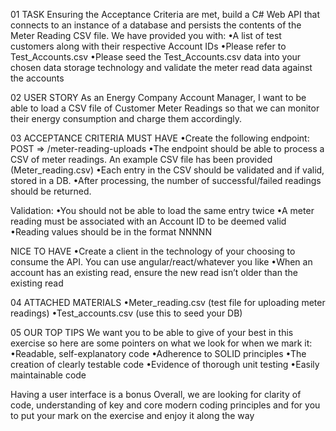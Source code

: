 01 TASK
Ensuring the Acceptance Criteria are met, build a C# Web API that connects to an instance of a database and persists the contents of the Meter Reading CSV file.
We have provided you with:
•A list of test customers along with their respective Account IDs
•Please refer to Test_Accounts.csv
•Please seed the Test_Accounts.csv data into your chosen data storage technology and validate the meter read data against the accounts

02 USER STORY
As an Energy Company Account Manager, I want to be able to load a CSV file of Customer Meter Readings so that we can monitor their energy consumption and charge them accordingly.

03 ACCEPTANCE CRITERIA
MUST HAVE
•Create the following endpoint:
POST => /meter-reading-uploads
•The endpoint should be able to process a CSV of meter readings. An example CSV file has been provided (Meter_reading.csv)
•Each entry in the CSV should be validated and if valid, stored in a DB.
•After processing, the number of successful/failed readings should be returned.

Validation:
•You should not be able to load the same entry twice
•A meter reading must be associated with an Account ID to be deemed valid
•Reading values should be in the format NNNNN

NICE TO HAVE
•Create a client in the technology of your choosing to consume the API. You can use angular/react/whatever you like
•When an account has an existing read, ensure the new read isn’t older than the existing read

04 ATTACHED MATERIALS
•Meter_reading.csv (test file for uploading meter readings)
•Test_accounts.csv (use this to seed your DB)

05 OUR TOP TIPS
We want you to be able to give of your best in this exercise so here are some pointers on what we look for when we mark it:
•Readable, self-explanatory code
•Adherence to SOLID principles
•The creation of clearly testable code
•Evidence of thorough unit testing
•Easily maintainable code

Having a user interface is a bonus
Overall, we are looking for clarity of code, understanding of key and core modern coding principles and for you to put your mark on the exercise and enjoy it along the way
